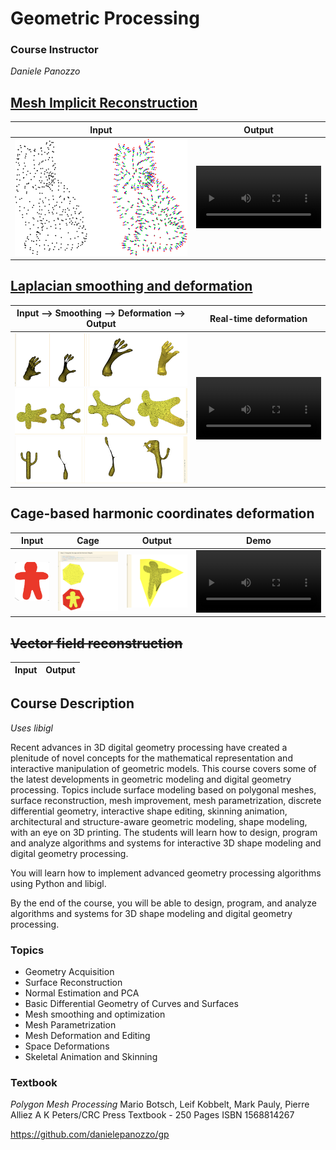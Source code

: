 
# Geometric Processing

### Course Instructor
*Daniele Panozzo*


<!-- make title link to implicit reconstruction file -->
## [Mesh Implicit Reconstruction](Implicit_Reconstruction_MLS.ipynb)

<!-- create a table -->
| Input | Output |
| --- | --- |
| ![Input](assets/cat.png) | <video src="https://github.com/user-attachments/assets/9db6b018-8241-4314-99aa-4251050acd10" alt="Output" width="200"/> |

## [Laplacian smoothing and deformation](Laplacian_Surface_Editing.ipynb)

<!-- create a table -->
| Input --> Smoothing --> Deformation -->  Output | Real-time deformation |
| --- | --- |
| ![](assets/first.png) ![](assets/second.png) ![](assets/third.png) | <video src="https://github.com/user-attachments/assets/b18023d8-0516-4258-b2a1-dca16a3438bc" alt="Output" width="200"/> | 

## Cage-based harmonic coordinates deformation

<!-- create a table -->
| Input | Cage | Output | Demo |
| --- | --- | --- | --- |
| ![](assets/man.png) | ![](Details_README/images/step2.png) | ![](Details_README/images/step4-1.png) | <video src="https://github.com/user-attachments/assets/50a8fb32-a362-4079-bb0f-38ba13b548dc" alt="Output" width="200"/> | 

<!-- strikethrough -->
## ~~Vector field reconstruction~~

<!-- create a table -->
| Input | Output |
| --- | --- |

## Course Description
*Uses libigl*

Recent advances in 3D digital geometry processing have created a plenitude of novel concepts for the mathematical representation and interactive manipulation of geometric models. This course covers some of the latest developments in geometric modeling and digital geometry processing. Topics include surface modeling based on polygonal meshes, surface reconstruction, mesh improvement, mesh parametrization, discrete differential geometry, interactive shape editing, skinning animation, architectural and structure-aware geometric modeling, shape modeling, with an eye on 3D printing. The students will learn how to design, program and analyze algorithms and systems for interactive 3D shape modeling and digital geometry processing.

You will learn how to implement advanced geometry processing algorithms using Python and libigl.

By the end of the course, you will be able to design, program, and analyze algorithms and systems for 3D shape modeling and digital geometry processing.

### Topics

* Geometry Acquisition
* Surface Reconstruction
* Normal Estimation and PCA
* Basic Differential Geometry of Curves and Surfaces
* Mesh smoothing and optimization
* Mesh Parametrization
* Mesh Deformation and Editing
* Space Deformations
* Skeletal Animation and Skinning

### Textbook
*Polygon Mesh Processing*
Mario Botsch, Leif Kobbelt, Mark Pauly, Pierre Alliez
A K Peters/CRC Press
Textbook - 250 Pages
ISBN 1568814267

https://github.com/danielepanozzo/gp
